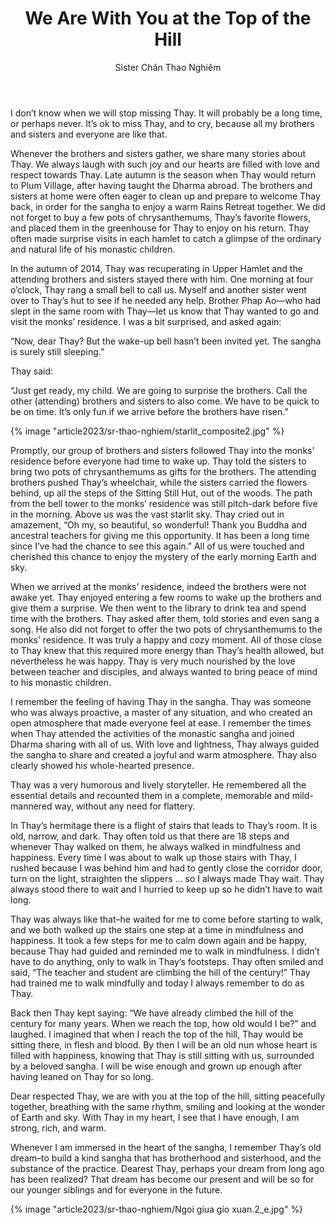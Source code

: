 ﻿---
title: We Are With You at the Top of the Hill
author: Sister Chân Thao Nghiêm
---

I don’t know when we will stop missing Thay. It will probably be a long time, or perhaps never. It’s ok to miss Thay, and to cry, because all my brothers and sisters and everyone are like that.

Whenever the brothers and sisters gather, we share many stories about Thay. We always laugh with such joy and our hearts are filled with love and respect towards Thay. Late autumn is the season when Thay would return to Plum Village, after having taught the Dharma abroad. The brothers and sisters at home were often eager to clean up and prepare to welcome Thay back, in order for the sangha to enjoy a warm Rains Retreat together. We did not forget to buy a few pots of chrysanthemums, Thay’s favorite flowers, and placed them in the greenhouse for Thay to enjoy on his return. Thay often made surprise visits in each hamlet to catch a glimpse of the ordinary and natural life of his monastic children.

In the autumn of 2014, Thay was recuperating in Upper Hamlet and the attending brothers and sisters stayed there with him. One morning at four o’clock, Thay rang a small bell to call us. Myself and another sister went over to Thay’s hut to see if he needed any help. Brother Phap Ao—who had slept in the same room with Thay—let us know that Thay wanted to go and visit the monks’ residence. I was a bit surprised, and asked again:

“Now, dear Thay? But the wake-up bell hasn’t been invited yet. The sangha is surely still sleeping.”

<p class="noIndent">Thay said:</p>

“Just get ready, my child. We are going to surprise the brothers. Call the other (attending) brothers and sisters to also come. We have to be quick to be on time. It’s only fun if we arrive before the brothers have risen.”

{% image "article2023/sr-thao-nghiem/starlit_composite2.jpg" %}
<!-- {% image "article2023/sr-thao-nghiem/image1.jpg" %} -->

Promptly, our group of brothers and sisters followed Thay into the monks’ residence before everyone had time to wake up. Thay told the sisters to bring two pots of chrysanthemums as gifts for the brothers. The attending brothers pushed Thay’s wheelchair, while the sisters carried the flowers behind, up all the steps of the Sitting Still Hut, out of the woods. The path from the bell tower to the monks’ residence was still pitch-dark before five in the morning. Above us was the vast starlit sky. Thay cried out in amazement, “Oh my, so beautiful, so wonderful! Thank you Buddha and ancestral teachers for giving me this opportunity. It has been a long time since I’ve had the chance to see this again.” All of us were touched and cherished this chance to enjoy the mystery of the early morning Earth and sky. 

When we arrived at the monks’ residence, indeed the brothers were not awake yet. Thay enjoyed entering a few rooms to wake up the brothers and give them a surprise. We then went to the library to drink tea and spend time with the brothers. Thay asked after them, told stories and even sang a song. He also did not forget to offer the two pots of chrysanthemums to the monks’ residence. It was truly a happy and cozy moment. All of those close to Thay knew that this required more energy than Thay’s health allowed, but nevertheless he was happy. Thay is very much nourished by the love between teacher and disciples, and always wanted to bring peace of mind to his monastic children.

I remember the feeling of having Thay in the sangha. Thay was someone who was always proactive, a master of any situation, and who created an open atmosphere that made everyone feel at ease. I remember the times when Thay attended the activities of the monastic sangha and joined Dharma sharing with all of us. With love and lightness, Thay always guided the sangha to share and created a joyful and warm atmosphere. Thay also clearly showed his whole-hearted presence. 

Thay was a very humorous and lively storyteller. He remembered all the essential details and recounted them in a complete, memorable and mild-mannered way, without any need for flattery.

In Thay’s hermitage there is a flight of stairs that leads to Thay’s room. It is old, narrow, and dark. Thay often told us that there are 18 steps and whenever Thay walked on them, he always walked in mindfulness and happiness. Every time I was about to walk up those stairs with Thay, I rushed because I was behind him and had to gently close the corridor door, turn on the light, straighten the slippers … so I always made Thay wait. Thay always stood there to wait and I hurried to keep up so he didn’t have to wait long. 

Thay was always like that–he waited for me to come before starting to walk, and we both walked up the stairs one step at a time in mindfulness and happiness. It took a few steps for me to calm down again and be happy, because Thay had guided and reminded me to walk in mindfulness. I didn’t have to do anything, only to walk in Thay’s footsteps. Thay often smiled and said, “The teacher and student are climbing the hill of the century!” Thay had trained me to walk mindfully and today I always remember to do as Thay. 

Back then Thay kept saying: “We have already climbed the hill of the century for many years. When we reach the top, how old would I be?” and laughed. I imagined that when I reach the top of the hill, Thay would be sitting there, in flesh and blood. By then I will be an old nun whose heart is filled with happiness, knowing that Thay is still sitting with us, surrounded by a beloved sangha. I will be wise enough and grown up enough after having leaned on Thay for so long.

Dear respected Thay, we are with you at the top of the hill, sitting peacefully together, breathing with the same rhythm, smiling and looking at the wonder of Earth and sky. With Thay in my heart, I see that I have enough, I am strong, rich, and warm.

<!-- {% image "article2023/sr-thao-nghiem/DSC_5381_e2.jpg" %} -->

Whenever I am immersed in the heart of the sangha, I remember Thay’s old dream–to build a kind sangha that has brotherhood and sisterhood, and the substance of the practice. Dearest Thay, perhaps your dream from long ago has been realized? That dream has become our present and will be so for our younger siblings and for everyone in the future.

<div class="article-end"></div>

{% image "article2023/sr-thao-nghiem/Ngoi giua gio xuan.2_e.jpg" %}